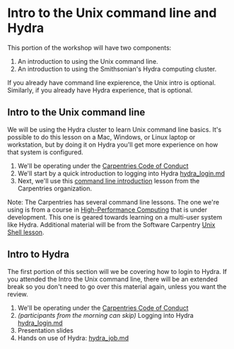 # Intro to the Unix command line and Hydra

This portion of the workshop will have two components:

1. An introduction to using the Unix command line.
1. An introduction to using the Smithsonian's Hydra computing cluster.

If you already have command line expierence, the Unix intro is optional. Similarly, if you already have Hydra experience, that is optional.

## Intro to the Unix command line

We will be using the Hydra cluster to learn Unix command line basics. It's possible to do this lesson on a Mac, Windows, or Linux laptop or workstation, but by doing it on Hydra you'll get more experience on how that system is configured.

1. We'll be operating under the [Carpentries Code of Conduct](https://docs.carpentries.org/topic_folders/policies/code-of-conduct.html)
1. We'll start by a quick introduction to logging into Hydra [hydra_login.md](hydra_login.md)
1. Next, we'll use this [command line introduction](https://www.hpc-carpentry.org/hpc-shell/) lesson from the Carpentries organization.

Note: The Carpentries has several command line lessons. The one we're using is from a course in [High-Performance Computing](https://www.hpc-carpentry.org/) that is under development. This one is geared towards learning on a multi-user system like Hydra. Additional material will be from the Software Carpentry [Unix Shell lesson](https://swcarpentry.github.io/shell-novice/).

## Intro to Hydra

The first portion of this section will we be covering how to login to Hydra. If you attended the Intro the Unix command line, there will be an extended break so you don't need to go over this material again, unless you want the review.

1. We'll be operating under the [Carpentries Code of Conduct](https://docs.carpentries.org/topic_folders/policies/code-of-conduct.html)
1. *(participants from the morning can skip)* Logging into Hydra [hydra_login.md](hydra_login.md)
1. Presentation slides
1. Hands on use of Hydra: [hydra_job.md](hydra_job.md)
